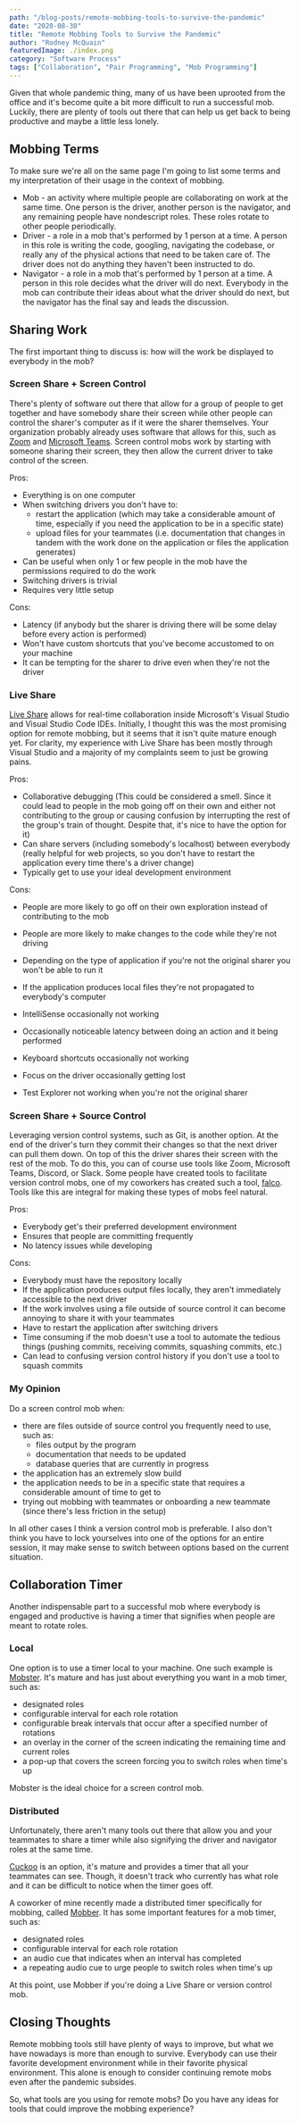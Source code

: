 ```yaml
---
path: "/blog-posts/remote-mobbing-tools-to-survive-the-pandemic"
date: "2020-08-30"
title: "Remote Mobbing Tools to Survive the Pandemic"
author: "Rodney McQuain"
featuredImage: ./index.png
category: "Software Process"
tags: ["Collaboration", "Pair Programming", "Mob Programming"]
---
```


Given that whole pandemic thing, many of us have been uprooted from the office and it's become quite a bit more difficult to run a successful mob.  Luckily, there are plenty of tools out there that can help us get back to being productive and maybe a little less lonely.



## Mobbing Terms

To make sure we're all on the same page I'm going to list some terms and my interpretation of their usage in the context of mobbing.

* Mob - an activity where multiple people are collaborating on work at the same time.  One person is the driver, another person is the navigator, and any remaining people have nondescript roles.  These roles rotate to other people periodically.
* Driver - a role in a mob that's performed by 1 person at a time.  A person in this role is writing the code, googling, navigating the codebase, or really any of the physical actions that need to be taken care of.  The driver does not do anything they haven't been instructed to do.
* Navigator - a role in a mob that's performed by 1 person at a time.  A person in this role decides what the driver will do next.  Everybody in the mob can contribute their ideas about what the driver should do next, but the navigator has the final say and leads the discussion.



## Sharing Work

The first important thing to discuss is: how will the work be displayed to everybody in the mob?



### Screen Share + Screen Control

There's plenty of software out there that allow for a group of people to get together and have somebody share their screen while other people can control the sharer's computer as if it were the sharer themselves.   Your organization probably already uses software that allows for this, such as [Zoom](https://support.zoom.us/hc/en-us/articles/201362673-Requesting-or-giving-remote-control) and [Microsoft Teams](https://support.microsoft.com/en-us/office/share-content-in-a-meeting-in-teams-fcc2bf59-aecd-4481-8f99-ce55dd836ce8).  Screen control mobs work by starting with someone sharing their screen, they then allow the current driver to take control of the screen.

Pros:

* Everything is on one computer
* When switching drivers you don't have to:
  * restart the application (which may take a considerable amount of time, especially if you need the application to be in a specific state)
  * upload files for your teammates (i.e. documentation that changes in tandem with the work done on the application or files the application generates)
* Can be useful when only 1 or few people in the mob have the permissions required to do the work
* Switching drivers is trivial
* Requires very little setup

Cons:

* Latency (if anybody but the sharer is driving there will be some delay before every action is performed)
* Won't have custom shortcuts that you've become accustomed to on your machine
* It can be tempting for the sharer to drive even when they're not the driver



### Live Share

[Live Share](https://visualstudio.microsoft.com/services/live-share/) allows for real-time collaboration inside Microsoft's Visual Studio and Visual Studio Code IDEs.  Initially, I thought this was the most promising option for remote mobbing, but it seems that it isn't quite mature enough yet.  For clarity, my experience with Live Share has been mostly through Visual Studio and a majority of my complaints seem to just be growing pains.

Pros:

* Collaborative debugging (This could be considered a smell.  Since it could lead to people in the mob going off on their own and either not contributing to the group or causing confusion by interrupting the rest of the group's train of thought.  Despite that, it's nice to have the option for it)
* Can share servers (including somebody's localhost) between everybody (really helpful for web projects, so you don't have to restart the application every time there's a driver change)
* Typically get to use your ideal development environment

Cons:

* People are more likely to go off on their own exploration instead of contributing to the mob

* People are more likely to make changes to the code while they're not driving

* Depending on the type of application if you're not the original sharer you won't be able to run it

* If the application produces local files they're not propagated to everybody's computer

* IntelliSense occasionally not working

* Occasionally noticeable latency between doing an action and it being performed

* Keyboard shortcuts occasionally not working

* Focus on the driver occasionally getting lost

* Test Explorer not working when you're not the original sharer

  

### Screen Share + Source Control

Leveraging version control systems, such as Git, is another option.  At the end of the driver's turn they commit their changes so that the next driver can pull them down.  On top of this the driver shares their screen with the rest of the mob.  To do this, you can of course use tools like Zoom, Microsoft Teams, Discord, or Slack.  Some people have created tools to facilitate version control mobs, one of my coworkers has created such a tool, [falco](https://www.npmjs.com/package/@aptera/falco).  Tools like this are integral for making these types of mobs feel natural.

Pros:

* Everybody get's their preferred development environment
* Ensures that people are committing frequently
* No latency issues while developing

Cons:

* Everybody must have the repository locally
* If the application produces output files locally, they aren't immediately accessible to the next driver
* If the work involves using a file outside of source control it can become annoying to share it with your teammates
* Have to restart the application after switching drivers
* Time consuming if the mob doesn't use a tool to automate the tedious things (pushing commits, receiving commits, squashing commits, etc.)
* Can lead to confusing version control history if you don't use a tool to squash commits



### My Opinion

Do a screen control mob when:

* there are files outside of source control you frequently need to use, such as:
  * files output by the program
  * documentation that needs to be updated
  * database queries that are currently in progress
* the application has an extremely slow build
* the application needs to be in a specific state that requires a considerable amount of time to get to  
* trying out mobbing with teammates or onboarding a new teammate (since there's less friction in the setup)

In all other cases I think a version control mob is preferable.  I also don't think you have to lock yourselves into one of the options for an entire session, it may make sense to switch between options based on the current situation.



## Collaboration Timer

Another indispensable part to a successful mob where everybody is engaged and productive is having a timer that signifies when people are meant to rotate roles.



### Local

One option is to use a timer local to your machine.  One such example is [Mobster](http://mobster.cc/).  It's mature and has just about everything you want in a mob timer, such as:

* designated roles
* configurable interval for each role rotation 
* configurable break intervals that occur after a specified number of rotations
* an overlay in the corner of the screen indicating the remaining time and current roles
* a pop-up that covers the screen forcing you to switch roles when time's up

Mobster is the ideal choice for a screen control mob.



### Distributed

Unfortunately, there aren't many tools out there that allow you and your teammates to share a timer while also signifying the driver and navigator roles at the same time.  

[Cuckoo](https://cuckoo.team/) is an option, it's mature and provides a timer that all your teammates can see.  Though, it doesn't track who currently has what role and it can be difficult to notice when the timer goes off.  

A coworker of mine recently made a distributed timer specifically for mobbing, called [Mobber](mobber.dev).  It has some important features for a mob timer, such as:

* designated roles
* configurable interval for each role rotation 
* an audio cue that indicates when an interval has completed
* a repeating audio cue to urge people to switch roles when time's up

At this point, use Mobber if you're doing a Live Share or version control mob.



## Closing Thoughts

Remote mobbing tools still have plenty of ways to improve, but what we have nowadays is more than enough to survive.  Everybody can use their favorite development environment while in their favorite physical environment.  This alone is enough to consider continuing remote mobs even after the pandemic subsides.  

So, what tools are you using for remote mobs?  Do you have any ideas for tools that could improve the mobbing experience?